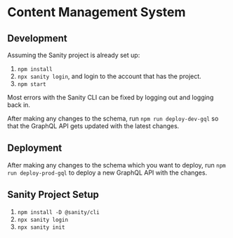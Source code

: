 # Content Management System

## Development

Assuming the Sanity project is already set up:
1. `npm install`
2. `npx sanity login`, and login to the account that has the project.
3. `npm start`

Most errors with the Sanity CLI can be fixed by logging out and logging back in.

After making any changes to the schema, run `npm run deploy-dev-gql` so that the
GraphQL API gets updated with the latest changes.

## Deployment

After making any changes to the schema which you want to deploy, run `npm run
deploy-prod-gql` to deploy a new GraphQL API with the changes.

## Sanity Project Setup

1. `npm install -D @sanity/cli`
2. `npx sanity login`
3. `npx sanity init`
